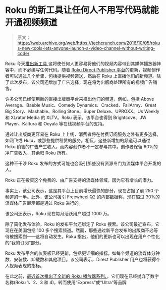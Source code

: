 # Roku 的新工具让任何人不用写代码就能开通视频频道

> 原文：<https://web.archive.org/web/https://techcrunch.com/2016/10/05/rokus-new-tools-lets-anyone-launch-a-video-channel-without-writing-code/>

Roku 今天[推出新工具](https://web.archive.org/web/20230310081055/https://blog.roku.com/blog/2016/10/05/rolling-stone-and-us-weekly-free-on-the-roku-platform/),这将使任何人更容易将他们的视频内容带到其媒体播放器阵容中，而不必编写任何代码。随着 [Roku Direct Publisher 平台](https://web.archive.org/web/20230310081055/https://developer.roku.com/)的更新，视频创作者可以通过几个步骤，包括提供视频馈送，然后在 Roku 上直播他们的新频道。除了此次发布，该公司还增加了广告选择，现在将为出版商处理所有的视频广告销售。

许多公司已经使用新的直接出版商平台来推出他们的频道，例如，包括 Above Average、Baeble Music、Comedy Dynamics、Cracked、FailArmy、Great Big Story、Mashable、Rolling Stone、Super Deluxe、UPROXX、Us Weekly 和 XLrator Media 的 XLTV。Roku 表示，该平台也得到 Brightcove、JW Player、Kaltura 和 Ooyala 等在线视频平台的支持。

通过让出版商更容易在 Roku 上上线，消费者将在付费订阅服务之外有更多选择，如网飞或 Hulu，或那些提供租赁的服务。相反，这些新增加的频道可以通过 Roku 销售的广告产生收入，而内容创作者不一定参与其中。创作者保留 60%的净广告收入，其余归 Roku 所有。

这种不干涉 Roku 发布的方式可能也会吸引那些没有资源专门为流媒体平台开发的人。

Roku 正在投资这个免费的、由广告支持的流媒体领域，因为它有增长的潜力。

事实上，该公司表示，这是其平台上目前增长最快的部分，现在占据了前 250 个频道的一半。此外，该公司援引 Freewheel Q2 的内部数据称，现在超过 30%的流媒体广告展示都是通过 Roku 进行的。

该公司还表示，Roku 现在每月活跃用户超过 1000 万。

除了简化发布体验，Roku 的发布平台还绑定了 Roku 搜索。该公司最近宣布，它现在在美国包括 100 多个搜索频道。然而，那些通过新平台发布的出版商不必等待被搜索到——这将自动发生。Roku 指出，他们的更新也可以出现在用户个性化的“我的订阅”部分。

Roku 发布平台的仪表板已经更新，包括更详细的指标，如每个频道的流媒体分钟数、安装数、卸载数和其他项目。该公司表示，Direct Publisher 用户也将获得个人视频表现的指标。

在此之前，[最近首次推出了全新的 Roku 播放器系列，](https://web.archive.org/web/20230310081055/https://techcrunch.com/2016/09/26/roku-unveils-its-new-line-of-streaming-players/)，它们现在已经抛弃了数字名称(Roku 1、2、3 和 4)，转而使用“Express”或“Ultra”等品牌